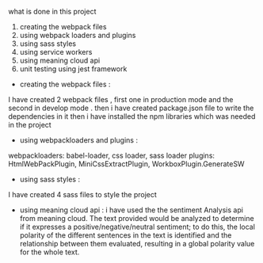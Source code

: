 what is done in this project 
1. creating the webpack files 
2. using webpack loaders and plugins
3. using sass styles 
4. using service workers 
5. using meaning cloud api 
6. unit testing using jest framework




* creating the webpack files :

I have created 2 webpack files , first one in production mode and the second in develop mode .
then i have created package.json file to write the dependencies in it 
then i have installed the npm libraries which was needed in the project


* using webpackloaders and plugins :

webpackloaders: babel-loader, css loader, sass loader 
plugins: HtmlWebPackPlugin, MiniCssExtractPlugin, WorkboxPlugin.GenerateSW

* using sass styles :

I have created 4 sass files to style the project 

* using meaning cloud api :
i have used the the sentiment Analysis api from  meaning cloud.
The text provided would be  analyzed to determine if it expresses a positive/negative/neutral sentiment; to do this, the local polarity of the different sentences in the text is identified and the relationship between them evaluated, resulting in a global polarity value for the whole text.
